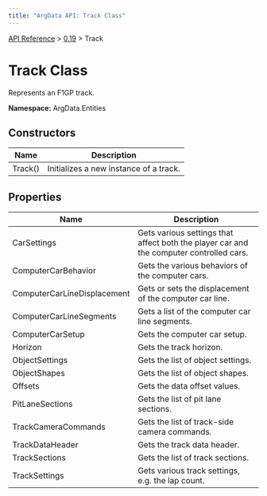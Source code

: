 ```yaml
---
title: "ArgData API: Track Class"
---
```


[API Reference](/argdata/api/) &gt; [0.19](/argdata/api/0.19/) &gt; Track

# Track Class

Represents an F1GP track.

**Namespace:** ArgData.Entities

## Constructors

<table class="table table-bordered table-striped ">
<thead>
  <tr>
    <th>Name</th>
    <th>Description</th>
  </tr>
</thead>
<tbody>
  <tr>
    <td>Track()</td>
    <td>Initializes a new instance of a track.</td>
  </tr>
</tbody>
</table>


## Properties

<table class="table table-bordered table-striped ">
<thead>
  <tr>
    <th>Name</th>
    <th>Description</th>
  </tr>
</thead>
<tbody>
  <tr>
    <td>CarSettings</td>
    <td>Gets various settings that affect both the player car and the computer controlled cars.</td>
  </tr>
  <tr>
    <td>ComputerCarBehavior</td>
    <td>Gets the various behaviors of the computer cars.</td>
  </tr>
  <tr>
    <td>ComputerCarLineDisplacement</td>
    <td>Gets or sets the displacement of the computer car line.</td>
  </tr>
  <tr>
    <td>ComputerCarLineSegments</td>
    <td>Gets a list of the computer car line segments.</td>
  </tr>
  <tr>
    <td>ComputerCarSetup</td>
    <td>Gets the computer car setup.</td>
  </tr>
  <tr>
    <td>Horizon</td>
    <td>Gets the track horizon.</td>
  </tr>
  <tr>
    <td>ObjectSettings</td>
    <td>Gets the list of object settings.</td>
  </tr>
  <tr>
    <td>ObjectShapes</td>
    <td>Gets the list of object shapes.</td>
  </tr>
  <tr>
    <td>Offsets</td>
    <td>Gets the data offset values.</td>
  </tr>
  <tr>
    <td>PitLaneSections</td>
    <td>Gets the list of pit lane sections.</td>
  </tr>
  <tr>
    <td>TrackCameraCommands</td>
    <td>Gets the list of track-side camera commands.</td>
  </tr>
  <tr>
    <td>TrackDataHeader</td>
    <td>Gets the track data header.</td>
  </tr>
  <tr>
    <td>TrackSections</td>
    <td>Gets the list of track sections.</td>
  </tr>
  <tr>
    <td>TrackSettings</td>
    <td>Gets various track settings, e.g. the lap count.</td>
  </tr>
</tbody>
</table>


